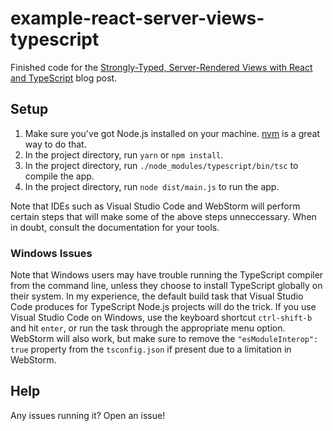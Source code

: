 # example-react-server-views-typescript

Finished code for the [Strongly-Typed, Server-Rendered Views with React and TypeScript](https://blog.mattwelke.com/use-typescript-and-react-for-compile-time/) blog post.

## Setup

1. Make sure you've got Node.js installed on your machine. [nvm](https://github.com/creationix/nvm) is a great way to do that.
1. In the project directory, run `yarn` or `npm install`.
1. In the project directory, run `./node_modules/typescript/bin/tsc` to compile the app.
1. In the project directory, run `node dist/main.js` to run the app.

Note that IDEs such as Visual Studio Code and WebStorm will perform certain steps that will make some of the above steps unneccessary. When in doubt, consult the documentation for your tools.

### Windows Issues

Note that Windows users may have trouble running the TypeScript compiler from the command line, unless they choose to install TypeScript globally on their system. In my experience, the default build task that Visual Studio Code produces for TypeScript Node.js projects will do the trick. If you use Visual Studio Code on Windows, use the keyboard shortcut `ctrl-shift-b` and hit `enter`, or run the task through the appropriate menu option. WebStorm will also work, but make sure to remove the `"esModuleInterop": true` property from the `tsconfig.json` if present due to a limitation in WebStorm.

## Help

Any issues running it? Open an issue!
